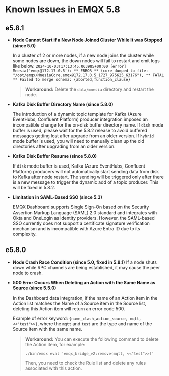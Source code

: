 # Known Issues in EMQX 5.8

## e5.8.1

- **Node Cannot Start if a New Node Joined Cluster While It was Stopped (since 5.0)**

  In a cluster of 2 or more nodes, if a new node joins the cluster while some nodes are down, the down nodes will fail to restart and emit logs like below.
  `2024-10-03T17:13:45.063985+00:00 [error] Mnesia('emqx@172.17.0.5'): ** ERROR ** (core dumped to file: "/opt/emqx/MnesiaCore.emqx@172.17.0.5_1727_975625_63176"), ** FATAL ** Failed to merge schema: {aborted,function_clause}`

  > **Workaround:**
  > Delete the `data/mnesia` directory and restart the node.

  <!-- https://emqx.atlassian.net/browse/EMQX-12290 -->

- **Kafka Disk Buffer Directory Name (since 5.8.0)**

  The introduction of a dynamic topic template for Kafka (Azure EventHubs, Confluent Platform) producer integration imposed an incompatible change for the on-disk buffer directory name.
  If `disk` mode buffer is used, please wait for the 5.8.2 release to avoid buffered messages getting lost after upgrade from an older version.
  If `hybrid` mode buffer is used, you will need to manually clean up the old directories after upgrading from an older version.
  
  <!-- https://emqx.atlassian.net/browse/EMQX-13248 -->
  
- **Kafka Disk Buffer Resume (since 5.8.0)**

  If `disk` mode buffer is used, Kafka (Azure EventHubs, Confluent Platform) producers will not automatically start sending data from disk to Kafka after node restart. The sending will be triggered only after there is a new message to trigger the dynamic add of a topic producer.
  This will be fixed in 5.8.2.
  
  <!-- https://emqx.atlassian.net/browse/EMQX-13242 -->
  
- **Limitation in SAML-Based SSO (since 5.3)**

  EMQX Dashboard supports Single Sign-On based on the Security Assertion Markup Language (SAML) 2.0 standard and integrates with Okta and OneLogin as identity providers. However, the SAML-based SSO currently does not support a certificate signature verification mechanism and is incompatible with Azure Entra ID due to its complexity.

## e5.8.0

- **Node Crash Race Condition (since 5.0, fixed in 5.8.1)**
  If a node shuts down while RPC channels are being established, it may cause the peer node to crash.
  
- **500 Error Occurs When Deleting an Action with the Same Name as Source (since 5.5.0)**
  
  In the Dashboard data integration, if the name of an Action item in the Action list matches the Name of a Source item in the Source list, deleting this Action item will return an error code 500.
  
  Example of error keyword: `{name_clash_action_source, mqtt, <<"test">>}`, where the `mqtt` and `test` are the type and name of the Source item with the same name.
  
  >**Workaround:** You can execute the following command to delete the Action item, for example:
  >
  >```
  >./bin/emqx eval 'emqx_bridge_v2:remove(mqtt, <<"test">>)'
  >```
  >Then, you need to check the Rule list and delete any rules associated with this action.
